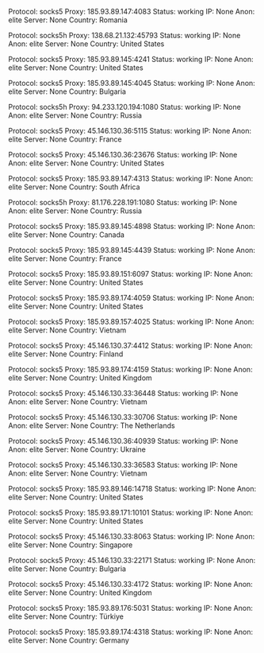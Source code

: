 Protocol: socks5
Proxy: 185.93.89.147:4083
Status: working
IP: None
Anon: elite
Server: None
Country: Romania

Protocol: socks5h
Proxy: 138.68.21.132:45793
Status: working
IP: None
Anon: elite
Server: None
Country: United States

Protocol: socks5
Proxy: 185.93.89.145:4241
Status: working
IP: None
Anon: elite
Server: None
Country: United States

Protocol: socks5
Proxy: 185.93.89.145:4045
Status: working
IP: None
Anon: elite
Server: None
Country: Bulgaria

Protocol: socks5h
Proxy: 94.233.120.194:1080
Status: working
IP: None
Anon: elite
Server: None
Country: Russia

Protocol: socks5
Proxy: 45.146.130.36:5115
Status: working
IP: None
Anon: elite
Server: None
Country: France

Protocol: socks5
Proxy: 45.146.130.36:23676
Status: working
IP: None
Anon: elite
Server: None
Country: United States

Protocol: socks5
Proxy: 185.93.89.147:4313
Status: working
IP: None
Anon: elite
Server: None
Country: South Africa

Protocol: socks5h
Proxy: 81.176.228.191:1080
Status: working
IP: None
Anon: elite
Server: None
Country: Russia

Protocol: socks5
Proxy: 185.93.89.145:4898
Status: working
IP: None
Anon: elite
Server: None
Country: Canada

Protocol: socks5
Proxy: 185.93.89.145:4439
Status: working
IP: None
Anon: elite
Server: None
Country: France

Protocol: socks5
Proxy: 185.93.89.151:6097
Status: working
IP: None
Anon: elite
Server: None
Country: United States

Protocol: socks5
Proxy: 185.93.89.174:4059
Status: working
IP: None
Anon: elite
Server: None
Country: United States

Protocol: socks5
Proxy: 185.93.89.157:4025
Status: working
IP: None
Anon: elite
Server: None
Country: Vietnam

Protocol: socks5
Proxy: 45.146.130.37:4412
Status: working
IP: None
Anon: elite
Server: None
Country: Finland

Protocol: socks5
Proxy: 185.93.89.174:4159
Status: working
IP: None
Anon: elite
Server: None
Country: United Kingdom

Protocol: socks5
Proxy: 45.146.130.33:36448
Status: working
IP: None
Anon: elite
Server: None
Country: Vietnam

Protocol: socks5
Proxy: 45.146.130.33:30706
Status: working
IP: None
Anon: elite
Server: None
Country: The Netherlands

Protocol: socks5
Proxy: 45.146.130.36:40939
Status: working
IP: None
Anon: elite
Server: None
Country: Ukraine

Protocol: socks5
Proxy: 45.146.130.33:36583
Status: working
IP: None
Anon: elite
Server: None
Country: Vietnam

Protocol: socks5
Proxy: 185.93.89.146:14718
Status: working
IP: None
Anon: elite
Server: None
Country: United States

Protocol: socks5
Proxy: 185.93.89.171:10101
Status: working
IP: None
Anon: elite
Server: None
Country: United States

Protocol: socks5
Proxy: 45.146.130.33:8063
Status: working
IP: None
Anon: elite
Server: None
Country: Singapore

Protocol: socks5
Proxy: 45.146.130.33:22171
Status: working
IP: None
Anon: elite
Server: None
Country: Bulgaria

Protocol: socks5
Proxy: 45.146.130.33:4172
Status: working
IP: None
Anon: elite
Server: None
Country: United Kingdom

Protocol: socks5
Proxy: 185.93.89.176:5031
Status: working
IP: None
Anon: elite
Server: None
Country: Türkiye

Protocol: socks5
Proxy: 185.93.89.174:4318
Status: working
IP: None
Anon: elite
Server: None
Country: Germany

